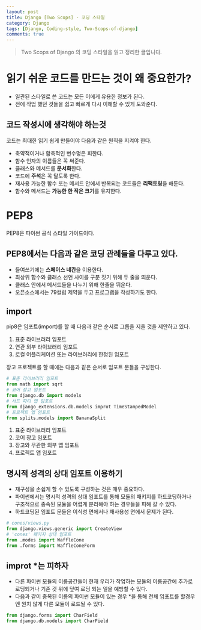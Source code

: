 ```yaml
---
layout: post
title: Django [Two Scops] - 코딩 스타일
category: Django
tags: [Django, Coding-style, Two-Scops-of-django]
comments: true
---
```

<!----------------- 탬플릿
## forEach
### 설명
[MDN]()
### 문법
```javascript

```
### 예시
```javascript

```
------------------->

>Two Scops of Django 의 코딩 스타일을 읽고 정리한 글입니다.

# 읽기 쉬운 코드를 만드는 것이 왜 중요한가?
- 일관된 스타일로 쓴 코드는 모든 이에게 유용한 정보가 된다.
- 전에 작업 했던 것들을 쉽고 빠르게 다시 이해할 수 있게 도와준다.

## 코드 작성시에 생각해야 하는것

코드는 최대한 읽기 쉽게 만들어야 다음과 같은 원칙을 지켜야 한다.
- 축약적이거나 함축적인 변수명은 피한다.
- 함수 인자의 이름들은 꼭 써준다.
- 클래스와 메서드를 **문서화**한다.
- 코드에 **주석**은 꼭 달도록 한다.
- 재사용 가능한 함수 또는 메서드 안에서 반복되는 코드들은 **리팩토링**을 해둔다.
- 함수와 메서드는 **가능한 한 작은 크기**를 유지한다.

# PEP8

PEP8은 파이썬 공식 스타일 가이드이다.

## PEP8에서는 다음과 같은 코딩 관례들을 다루고 있다.
- 들여쓰기에는 **스페이스 네칸**을 이용한다.
- 최상위 함수와 클래스 선언 사이를 구분 짓기 위해 두 줄을 띄운다.
- 클래스 안에서 메서드들을 나누기 위해 한줄을 뛰운다.
- 오픈소스에서는 79컬럼 제약을 두고 프로그램을 작성하기도 한다.

## import
pip8은 임포트(import)를 할 때 다음과 같은 순서로 그룹을 지을 것을 제안하고 있다.

1. 표준 라이브러리 임포트
2. 연관 외부 라이브러리 임포트
3. 로컬 어플리케이션 또는 라이브러리에 한정된 임포트

장고 프로젝트를 할 때에는 다음과 같은 순서로 임포트 문들을 구성한다.

```python
# 표준 라이브러리 임포트
from math import sqrt
# 코어 장고 임포트
from django.db import models
# 서드 파티 앱 임포트
from django_extensions.db.models improt TimeStampedModel
# 프로젝트 앱 임포트
from splits.models import BananaSplit
```

1. 표준 라이브러리 임포트
2. 코어 장고 임포트
3. 장고와 무관한 외부 앱 임포트
4. 프로젝트 앱 임포트

## 명시적 성격의 상대 임포트 이용하기
- 재구성을 손쉽게 할 수 있도록 구성하는 것은 매우 중요하다.
- 파이썬에서는 명시적 성격의 상대 임포트를 통해 모듈의 패키지를 하드코딩하거나 구조적으로 종속된 모듈을 어렵게 분리해야 하는 경우들을 피해 갈 수 있다.
- 하드코딩된 임포트 문들은 이식성 면에서나 재사용성 면에서 문제가 된다.

```python
# cones/views.py
from django.views.generic import CreateView
# 'cones' 패키지 상대 임포트
from .modes import WaffleCone
from .forms import WaffleConeForm
```

## improt *는 피하자
- 다른 파이썬 모듈의 이름공간들이 현재 우리가 작업하는 모듈의 이름공간에 추가로 로딩되거나 기존 것 위에 덮여 로딩 되는 일을 예방할 수 있다.
- 다음과 같이 중복된 이름의 파이썬 모듈이 있는 경우 *을 통해 전체 임포트를 할경우엔 원치 않게 다른 모듈이 로드될 수 있다.
```python
from django.forms import CharField
from django.db.models import CharField
```


